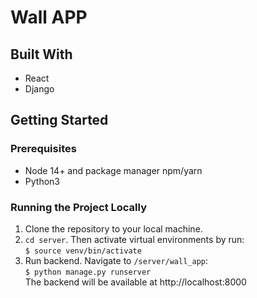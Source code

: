 # Wall APP
## Built With
- React
- Django


## Getting Started
### Prerequisites
- Node 14+ and package manager npm/yarn
- Python3

### Running the Project Locally
1. Clone the repository to your local machine.
2. ```cd server```. Then activate virtual environments by run:  
```$ source venv/bin/activate```
3. Run backend. Navigate to ```/server/wall_app```:  
```$ python manage.py runserver```  
The backend will be available at http://localhost:8000

